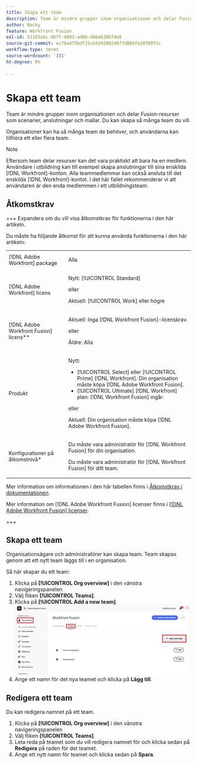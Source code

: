 ```yaml
---
title: Skapa ett team
description: Team är mindre grupper inom organisationen och delar Fusion-resurser som scenarier, anslutningar och mallar. Du kan skapa så många team du vill.
author: Becky
feature: Workfront Fusion
exl-id: 511b5a9c-0b7f-4003-ad86-4bbe630674e0
source-git-commit: ecfba475bdf25cb5d9200246f7d86bfe20700f1c
workflow-type: tm+mt
source-wordcount: '331'
ht-degree: 0%

---
```


# Skapa ett team

Team är mindre grupper inom organisationen och delar Fusion-resurser som scenarier, anslutningar och mallar. Du kan skapa så många team du vill.

Organisationer kan ha så många team de behöver, och användarna kan tillhöra ett eller flera team.

>[!NOTE]
>
>Eftersom team delar resurser kan det vara praktiskt att bara ha en medlem. Användare i utbildning kan till exempel skapa anslutningar till sina enskilda [!DNL Workfront]-konton. Alla teammedlemmar kan också ansluta till det enskilda [!DNL Workfront]-kontot. I det här fallet rekommenderar vi att användaren är den enda medlemmen i ett utbildningsteam.

## Åtkomstkrav

+++ Expandera om du vill visa åtkomstkrav för funktionerna i den här artikeln.

Du måste ha följande åtkomst för att kunna använda funktionerna i den här artikeln:

<table style="table-layout:auto">
 <col> 
 <col> 
 <tbody> 
  <tr> 
   <td role="rowheader">[!DNL Adobe Workfront] package</td> 
   <td> <p>Alla</p> </td> 
  </tr> 
  <tr data-mc-conditions=""> 
   <td role="rowheader">[!DNL Adobe Workfront] licens</td> 
   <td> <p>Nytt: [!UICONTROL Standard]</p><p>eller</p><p>Aktuell: [!UICONTROL Work] eller högre</p> </td> 
  </tr> 
  <tr> 
   <td role="rowheader">[!DNL Adobe Workfront Fusion] licens**</td> 
   <td>
   <p>Aktuell: Inga [!DNL Workfront Fusion]-licenskrav.</p>
   <p>eller</p>
   <p>Äldre: Alla </p>
   </td> 
  </tr> 
  <tr> 
   <td role="rowheader">Produkt</td> 
   <td>
   <p>Nytt:</p> <ul><li>[!UICONTROL Select] eller [!UICONTROL Prime] [!DNL Workfront]: Din organisation måste köpa [!DNL Adobe Workfront Fusion].</li><li>[!UICONTROL Ultimate] [!DNL Workfront] plan: [!DNL Workfront Fusion] ingår.</li></ul>
   <p>eller</p>
   <p>Aktuell: Din organisation måste köpa [!DNL Adobe Workfront Fusion].</p>
   </td> 
  </tr>
  <tr data-mc-conditions=""> 
   <td role="rowheader">Konfigurationer på åtkomstnivå*</td> 
   <td> 
     <p>Du måste vara administratör för [!DNL Workfront Fusion] för din organisation.</p>
     <p>Du måste vara administratör för [!DNL Workfront Fusion] för ditt team.</p>
   </td> 
  </tr> 
   </td> 
  </tr> 
 </tbody> 
</table>

Mer information om informationen i den här tabellen finns i [Åtkomstkrav i dokumentationen](/help/workfront-fusion/references/licenses-and-roles/access-level-requirements-in-documentation.md).

Mer information om [!DNL Adobe Workfront Fusion] licenser finns i [[!DNL Adobe Workfront Fusion] licenser](/help/workfront-fusion/set-up-and-manage-workfront-fusion/licensing-operations-overview/license-automation-vs-integration.md).

+++



## Skapa ett team

Organisationsägare och administratörer kan skapa team. Team skapas genom att ett nytt team läggs till i en organisation.

Så här skapar du ett team:

1. Klicka på **[!UICONTROL Org overview]** i den vänstra navigeringspanelen
1. Välj fliken **[!UICONTROL Teams]**.
1. Klicka på **[!UICONTROL Add a new team]**.
   ![Skapa ett team](assets/create-new-team-button.png)
1. Ange ett namn för det nya teamet och klicka på **Lägg till**.

## Redigera ett team

Du kan redigera namnet på ett team.

1. Klicka på **[!UICONTROL Org overview]** i den vänstra navigeringspanelen
1. Välj fliken **[!UICONTROL Teams]**.
1. Leta reda på teamet som du vill redigera namnet för och klicka sedan på **Redigera** på raden för det teamet.
1. Ange ett nytt namn för teamet och klicka sedan på **Spara**.


